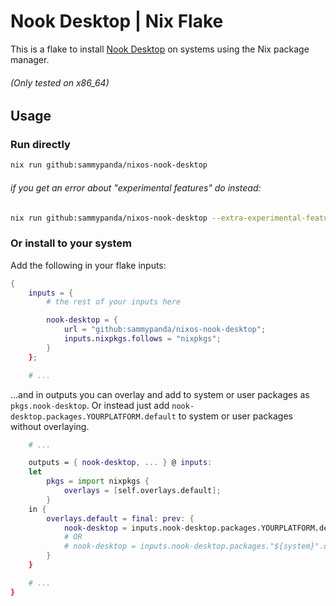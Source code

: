 # Nook Desktop | Nix Flake
This is a flake to install [Nook Desktop](https://github.com/mn6/nook-desktop) on systems using the Nix package manager.

###### (Only tested on x86_64)

## Usage

### Run directly
```sh
nix run github:sammypanda/nixos-nook-desktop
```
###### if you get an error about "experimental features" do instead:
```sh
nix run github:sammypanda/nixos-nook-desktop --extra-experimental-features flakes --extra-experimental-features nix-command
```

### Or install to your system

Add the following in your flake inputs:

```nix
{
    inputs = {
        # the rest of your inputs here

        nook-desktop = {
            url = "github:sammypanda/nixos-nook-desktop";
            inputs.nixpkgs.follows = "nixpkgs";
        }
    };

    # ...
```

...and in outputs you can overlay and add to system or user packages as ``pkgs.nook-desktop``. Or instead just add ``nook-desktop.packages.YOURPLATFORM.default`` to system or user packages without overlaying.

```nix
    # ...

    outputs = { nook-desktop, ... } @ inputs:
    let
        pkgs = import nixpkgs {
            overlays = [self.overlays.default];
        }
    in {
        overlays.default = final: prev: {
            nook-desktop = inputs.nook-desktop.packages.YOURPLATFORM.default;
            # OR 
            # nook-desktop = inputs.nook-desktop.packages."${system}".default;
        }
    }

    # ...
}
```
